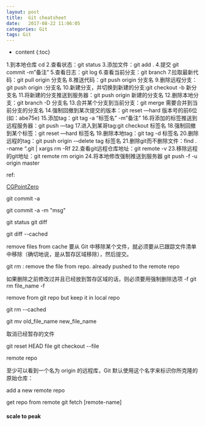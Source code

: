 ```yaml
---
layout: post
title:  Git cheatsheet
date:   2017-08-22 11:06:05
categories: Git
tags: Git
---
```


* content
{:toc}





1.到本地仓库 cd
2.查看状态：git status
3.添加文件：git  add .
4.提交 git commit -m”备注”
5.查看日志：git log
6.查看当前分支：git branch
7.拉取最新代码：git pull origin 分支名
8.推送代码：git push origin 分支名
9.删除远程分支：git push origin :分支名 
10.新建分支，并切换到新建的分支:git checkout -b 新分支名
11.将新建的分支推送到服务器：git push origin 新建的分支名
12.删除本地分支：git branch -D 分支名
13.合并某个分支到当前分支：git merge 需要合并到当前分支的分支名
14.强制回撤到某次提交的版本：git reset —hard 版本号的前6位(如：abe75e)
15.添加tag：git tag -a “标签名” -m”备注”
16.将添加的标签推送到远程服务器：git push —tag
17.进入到某哥tag:git checkout 标签名
18.强制回撤到某个标签：git reset —hard 标签名
19.删除本地tag：git tag -d 标签名
20.删除远程的tag：git push origin -–delete tag 标签名
21.删除git而不删除文件：find . -name “.git | xargs rm -Rf
22.查看git远程仓库地址：git remote -v
23.移除远程的git地址：git remote rm origin
24.将本地修改强制推送到服务器  git push -f -u origin master


ref:

[CGPointZero](http://www.jianshu.com/p/f5461fe1787a)



git commit -a 

git commit -a -m "msg"

git status
git diff

git diff --cached




remove files from cache
要从 Git 中移除某个文件，就必须要从已跟踪文件清单中移除（确切地说，是从暂存区域移除），然后提交。

git rm : remove the file from repo. already pushed to the remote repo

如果删除之前修改过并且已经放到暂存区域的话，则必须要用强制删除选项 -f
git rm file_name -f

remove from git repo but keep it in local repo

git rm --cached 

git mv old_file_name new_file_name


取消已经暂存的文件

git reset HEAD file
git checkout --file

remote repo

至少可以看到一个名为 origin 的远程库，Git 默认使用这个名字来标识你所克隆的原始仓库：

add a new remote repo

get repo from remote
git fetch [remote-name]




#### scale to peak





